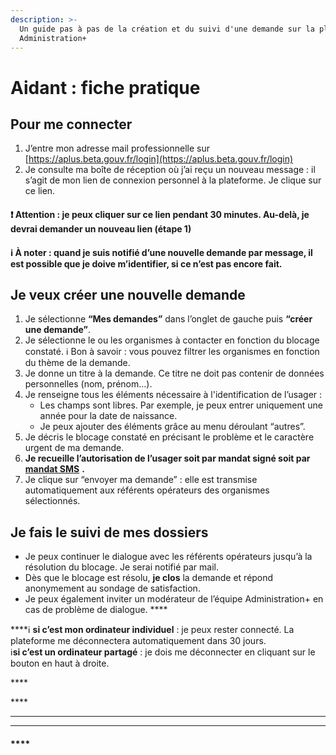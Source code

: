 ```yaml
---
description: >-
  Un guide pas à pas de la création et du suivi d'une demande sur la plateforme
  Administration+
---
```


# Aidant : fiche pratique

## **Pour me connecter**

1. J’entre mon adresse mail professionnelle sur [https://aplus.beta.gouv.fr/login](https://aplus.beta.gouv.fr/login) 
2. Je consulte ma boîte de réception où j’ai reçu un nouveau message : il s’agit de mon lien de connexion personnel à la plateforme. Je clique sur ce lien.

#### ❗ Attention : je peux cliquer sur ce lien pendant 30 minutes. Au-delà, je devrai demander un nouveau lien \(étape 1\)

#### ℹ  À noter : quand je suis notifié d’une nouvelle demande par message,  il est possible que je doive m’identifier, si ce n’est pas encore fait.

## **Je veux créer une nouvelle demande**

1. Je sélectionne **“Mes demandes”** dans l’onglet de gauche puis **“créer une demande”**. 
2. Je sélectionne le ou les organismes à contacter en fonction du blocage constaté.   ℹ Bon à savoir : vous pouvez filtrer les organismes en fonction du thème de la demande. 
3. Je donne un titre à la demande. Ce titre ne doit pas contenir de données personnelles \(nom, prénom…\).  
4. Je renseigne tous les éléments nécessaire à l'identification de l’usager :  
   * Les champs sont libres. Par exemple, je peux entrer uniquement une année pour la date de naissance.
   * Je peux ajouter des éléments grâce au menu déroulant “autres”. 
5. Je décris le blocage constaté en précisant le problème et le caractère urgent de ma demande. 
6.  **Je recueille l’autorisation de l’usager soit par mandat signé soit par** [**mandat SMS**](https://docs.aplus.beta.gouv.fr/mandat/comment-creer-un-mandat-dans-le-contexte-de-confinement-lie-a-lepidemie-covid) **.**   
7. Je clique sur “envoyer ma demande” : elle est transmise automatiquement aux référents opérateurs des organismes sélectionnés.

## **Je fais le suivi de mes dossiers**

* Je peux continuer le dialogue avec les référents opérateurs jusqu’à la résolution du blocage. Je serai notifié par mail.   
* Dès que le blocage est résolu, **je clos** la demande et répond anonymement au sondage de satisfaction.  
* Je peux également inviter un modérateur de l’équipe Administration+ en cas de problème de dialogue. ****

  
 ****ℹ **si c’est mon ordinateur individuel** : je peux rester connecté. La plateforme me déconnectera automatiquement dans 30 jours.   
ℹ**si c’est un ordinateur partagé** : je dois me déconnecter en cliquant sur le bouton en haut à droite.

\*\*\*\*

\*\*\*\*

  
****

  
****

####  **** 

